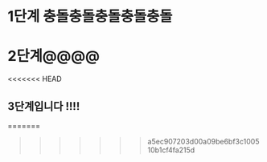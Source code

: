 # 1단계 충돌충돌충돌충돌충돌


# 2단계@@@@

<<<<<<< HEAD
## 3단계입니다 !!!!
=======
>>>>>>> a5ec907203d00a09be6bf3c100510b1cf4fa215d
